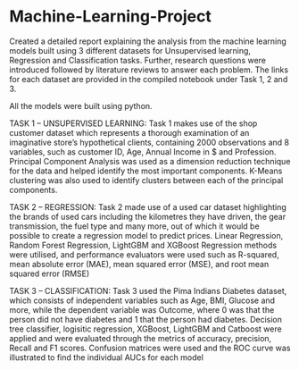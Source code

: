 # Machine-Learning-Project
Created a detailed report explaining the analysis from the machine learning models built using 3 different datasets for Unsupervised learning, Regression and Classification tasks. Further, research questions were introduced followed by literature reviews to answer each problem. The links for each dataset are provided in the compiled notebook under Task 1, 2 and 3.

All the models were built using python.


TASK 1 – UNSUPERVISED LEARNING:
Task 1 makes use of the shop customer dataset which represents a thorough examination of an imaginative store’s hypothetical clients, containing 2000 observations and 8 variables, such as customer ID, Age, Annual Income in $ and Profession. Principal Component Analysis was used as a dimension reduction technique for the data and helped identify the most important components. K-Means clustering was also used to identify clusters between each of the principal components.

TASK 2 – REGRESSION:
Task 2 made use of a used car dataset highlighting the brands of used cars including the kilometres they have driven, the gear transmission, the fuel type and many more, out of which it would be possible to create a regression model to predict prices. Linear Regression, Random Forest Regression, LightGBM and XGBoost Regression methods were utilised, and performance evaluators were used such as R-squared, mean absolute error (MAE), mean squared error (MSE), and root mean squared error (RMSE)

TASK 3 – CLASSIFICATION:
Task 3 used the Pima Indians Diabetes dataset, which consists of independent variables such as Age, BMI, Glucose and more, while the dependent variable was Outcome, where 0 was that the person did not have diabetes and 1 that the person had diabetes. Decision tree classifier, logisitic regression, XGBoost, LightGBM and Catboost were applied and were evaluated through the metrics of accuracy, precision, Recall and F1 scores. Confusion matrices were used and the ROC curve was illustrated to find the individual AUCs for each model
